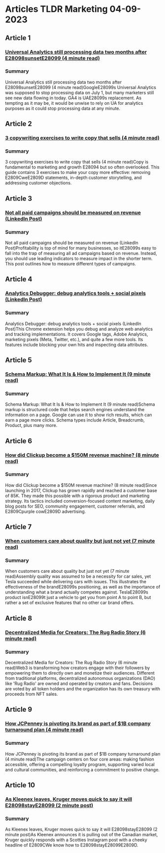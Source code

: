 # Articles TLDR Marketing 04-09-2023

## Article 1
### [Universal Analytics still processing data two months after E28098sunsetE28099 (4 minute read)](https://tldr.tech)
### Summary 
 Universal Analytics still processing data two months after E28098sunsetE28099 (4 minute read)GoogleE28099s Universal Analytics was supposed to stop processing data on July 1, but many marketers still see new data flowing in today. GA4 is UAE28099s replacement. As tempting as it may be, it would be unwise to rely on UA for analytics purposes as it could stop processing data at any minute.

## Article 2
### [3 copywriting exercises to write copy that sells (4 minute read)](https://tldr.tech)
### Summary 
 3 copywriting exercises to write copy that sells (4 minute read)Copy is fundamental to marketing and growth E28094 but so often overlooked. This guide contains 3 exercises to make your copy more effective: removing E2809CweE2809D statements, in-depth customer storytelling, and addressing customer objections.

## Article 3
### [Not all paid campaigns should be measured on revenue (LinkedIn Post)](https://tldr.tech)
### Summary 
 Not all paid campaigns should be measured on revenue (LinkedIn Post)Profitability is top of mind for many businesses, so itE28099s easy to fall into the trap of measuring all ad campaigns based on revenue. Instead, you should use leading indicators to measure impact in the shorter term. This post outlines how to measure different types of campaigns.

## Article 4
### [Analytics Debugger: debug analytics tools + social pixels (LinkedIn Post)](https://tldr.tech)
### Summary 
 Analytics Debugger: debug analytics tools + social pixels (LinkedIn Post)This Chrome extension helps you debug and analyze web analytics and tracking implementations. It covers Google tags, Adobe Analytics, marketing pixels (Meta, Twitter, etc.), and quite a few more tools. Its features include blocking your own hits and inspecting data attributes.

## Article 5
### [Schema Markup: What It Is & How to Implement It (9 minute read)](https://tldr.tech)
### Summary 
 Schema Markup: What It Is & How to Implement It (9 minute read)Schema markup is structured code that helps search engines understand the information on a page. Google can use it to show rich results, which can earn a page more clicks. Schema types include Article, Breadcrumb, Product, plus many more.

## Article 6
### [How did Clickup become a $150M revenue machine? (8 minute read)](https://tldr.tech)
### Summary 
 How did Clickup become a $150M revenue machine? (8 minute read)Since launching in 2017, Clickup has grown rapidly and reached a customer base of 85K. They made this possible with a rigorous product and marketing strategy. Its tactics included conversion-focused content marketing, daily blog posts for SEO, community engagement, customer referrals, and E2809Cpurple cowE2809D advertising.

## Article 7
### [When customers care about quality but just not yet (7 minute read)](https://tldr.tech)
### Summary 
 When customers care about quality but just not yet (7 minute read)Assembly quality was assumed to be a necessity for car sales, yet Tesla succeeded while delivering cars with issues. This illustrates the effectiveness of the brandE28099s positioning, as well as the importance of understanding what a brand actually competes against. TeslaE28099s product isnE28099t just a vehicle to get you from point A to point B, but rather a set of exclusive features that no other car brand offers.

## Article 8
### [Decentralized Media for Creators: The Rug Radio Story (6 minute read)](https://tldr.tech)
### Summary 
 Decentralized Media for Creators: The Rug Radio Story (6 minute read)Web3 is transforming how creators engage with their followers by empowering them to directly own and monetize their audiences. Different from traditional platforms, decentralized autonomous organizations (DAO)  like 'Rug Radio' are owned and operated by creators and fans. Decisions are voted by all token holders and the organization has its own treasury with proceeds from NFT sales.

## Article 9
### [How JCPenney is pivoting its brand as part of $1B company turnaround plan (4 minute read)](https://tldr.tech)
### Summary 
 How JCPenney is pivoting its brand as part of $1B company turnaround plan (4 minute read)The campaign centers on four core areas: making fashion accessible, offering a compelling loyalty program, supporting varied local and cultural communities, and reinforcing a commitment to positive change.

## Article 10
### [As Kleenex leaves, Kruger moves quick to say it will E28098stayE28099 (2 minute post)](https://tldr.tech)
### Summary 
 As Kleenex leaves, Kruger moves quick to say it will E28098stayE28099 (2 minute post)As Kleenex announces it is pulling out of the Canadian market, Kruger quickly responds with a Scotties Instagram post with a cheeky headline of E2809CWe know how to E28098stayE28099E2809D.

